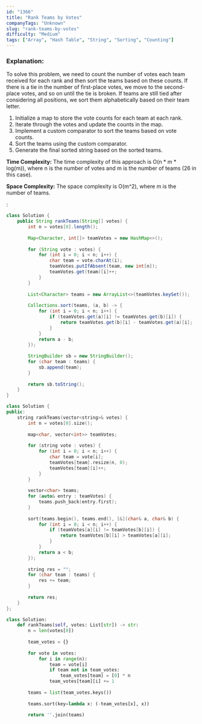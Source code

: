 ```yaml
---
id: "1366"
title: "Rank Teams by Votes"
companyTags: "Unknown"
slug: "rank-teams-by-votes"
difficulty: "Medium"
tags: ["Array", "Hash Table", "String", "Sorting", "Counting"]
---
```


### Explanation:
To solve this problem, we need to count the number of votes each team received for each rank and then sort the teams based on these counts. If there is a tie in the number of first-place votes, we move to the second-place votes, and so on until the tie is broken. If teams are still tied after considering all positions, we sort them alphabetically based on their team letter.

1. Initialize a map to store the vote counts for each team at each rank.
2. Iterate through the votes and update the counts in the map.
3. Implement a custom comparator to sort the teams based on vote counts.
4. Sort the teams using the custom comparator.
5. Generate the final sorted string based on the sorted teams.

**Time Complexity:** The time complexity of this approach is O(n * m * log(m)), where n is the number of votes and m is the number of teams (26 in this case).

**Space Complexity:** The space complexity is O(m^2), where m is the number of teams.

:

```java
class Solution {
    public String rankTeams(String[] votes) {
        int n = votes[0].length();
        
        Map<Character, int[]> teamVotes = new HashMap<>();
        
        for (String vote : votes) {
            for (int i = 0; i < n; i++) {
                char team = vote.charAt(i);
                teamVotes.putIfAbsent(team, new int[n]);
                teamVotes.get(team)[i]++;
            }
        }
        
        List<Character> teams = new ArrayList<>(teamVotes.keySet());
        
        Collections.sort(teams, (a, b) -> {
            for (int i = 0; i < n; i++) {
                if (teamVotes.get(a)[i] != teamVotes.get(b)[i]) {
                    return teamVotes.get(b)[i] - teamVotes.get(a)[i];
                }
            }
            return a - b;
        });
        
        StringBuilder sb = new StringBuilder();
        for (char team : teams) {
            sb.append(team);
        }
        
        return sb.toString();
    }
}
```

```cpp
class Solution {
public:
    string rankTeams(vector<string>& votes) {
        int n = votes[0].size();
        
        map<char, vector<int>> teamVotes;
        
        for (string vote : votes) {
            for (int i = 0; i < n; i++) {
                char team = vote[i];
                teamVotes[team].resize(n, 0);
                teamVotes[team][i]++;
            }
        }
        
        vector<char> teams;
        for (auto& entry : teamVotes) {
            teams.push_back(entry.first);
        }
        
        sort(teams.begin(), teams.end(), [&](char& a, char& b) {
            for (int i = 0; i < n; i++) {
                if (teamVotes[a][i] != teamVotes[b][i]) {
                    return teamVotes[b][i] > teamVotes[a][i];
                }
            }
            return a < b;
        });
        
        string res = "";
        for (char team : teams) {
            res += team;
        }
        
        return res;
    }
};
```

```python
class Solution:
    def rankTeams(self, votes: List[str]) -> str:
        n = len(votes[0])
        
        team_votes = {}
        
        for vote in votes:
            for i in range(n):
                team = vote[i]
                if team not in team_votes:
                    team_votes[team] = [0] * n
                team_votes[team][i] += 1
        
        teams = list(team_votes.keys())
        
        teams.sort(key=lambda x: (-team_votes[x], x))
        
        return ''.join(teams)
```